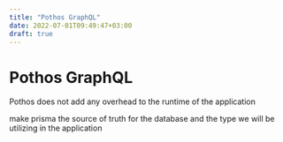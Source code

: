 ```yaml
---
title: "Pothos GraphQL"
date: 2022-07-01T09:49:47+03:00
draft: true
---
```


# Pothos GraphQL

Pothos does not add any overhead to the runtime of the application

make prisma the source of truth for the database and the type we will be utilizing in the application